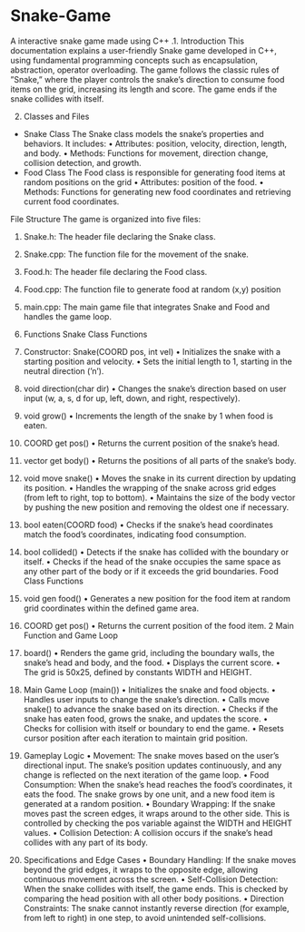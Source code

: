 # Snake-Game
A interactive snake game made using C++
.1. Introduction
  This documentation explains a user-friendly Snake game developed in C++,     using fundamental programming concepts such as encapsulation, abstraction,   operator overloading. The game follows the classic rules of ”Snake,” where   the player controls the snake’s direction to consume food items on the       grid, increasing its length and score. The game ends if the snake collides   with itself.

2. Classes and Files
  - Snake Class
    The Snake class models the snake’s properties and behaviors. It includes:
    • Attributes: position, velocity, direction, length, and body.
    • Methods: Functions for movement, direction change, collision                 detection, and growth.
  - Food Class
      The Food class is responsible for generating food items at random 
      positions on the grid
      • Attributes: position of the food.
      • Methods: Functions for generating new food coordinates and                   retrieving current food coordinates.

File Structure
  The game is organized into five files:
  1. Snake.h: The header file declaring the Snake class.
  2. Snake.cpp: The function file for the movement of the snake.
  3. Food.h: The header file declaring the Food class.
  4. Food.cpp: The function file to generate food at random (x,y) position
  5. main.cpp: The main game file that integrates Snake and Food and handles      the game loop.

3. Functions
Snake Class Functions
  1. Constructor: Snake(COORD pos, int vel)
  • Initializes the snake with a starting position and velocity.
  • Sets the initial length to 1, starting in the neutral direction (’n’).

  2. void direction(char dir)
  • Changes the snake’s direction based on user input (w, a, s, d for up, left, down, and right,
  respectively).

  3. void grow()
  • Increments the length of the snake by 1 when food is eaten.

  4. COORD get pos()
  • Returns the current position of the snake’s head.

  5. vector<COORD> get body()
  • Returns the positions of all parts of the snake’s body.

  7. void move snake()
  • Moves the snake in its current direction by updating its position.
  • Handles the wrapping of the snake across grid edges (from left to right, top to bottom).
  • Maintains the size of the body vector by pushing the new position and removing the oldest one if
  necessary.
  8. bool eaten(COORD food)
  • Checks if the snake’s head coordinates match the food’s coordinates, indicating food consumption.
  9. bool collided()
  • Detects if the snake has collided with the boundary or itself.
  • Checks if the head of the snake occupies the same space as any other part of the body or if it
  exceeds the grid boundaries.
Food Class Functions
1. void gen food()
• Generates a new position for the food item at random grid coordinates within the defined game
area.
2. COORD get pos()
• Returns the current position of the food item.
2
Main Function and Game Loop
1. board()
• Renders the game grid, including the boundary walls, the snake’s head and body, and the food.
• Displays the current score.
• The grid is 50x25, defined by constants WIDTH and HEIGHT.
2. Main Game Loop (main())
• Initializes the snake and food objects.
• Handles user inputs to change the snake’s direction.
• Calls move snake() to advance the snake based on its direction.
• Checks if the snake has eaten food, grows the snake, and updates the score.
• Checks for collision with itself or boundary to end the game.
• Resets cursor position after each iteration to maintain grid position.
4. Gameplay Logic
• Movement: The snake moves based on the user’s directional input. The snake’s position updates
continuously, and any change is reflected on the next iteration of the game loop.
• Food Consumption: When the snake’s head reaches the food’s coordinates, it eats the food. The snake
grows by one unit, and a new food item is generated at a random position.
• Boundary Wrapping: If the snake moves past the screen edges, it wraps around to the other side. This
is controlled by checking the pos variable against the WIDTH and HEIGHT values.
• Collision Detection: A collision occurs if the snake’s head collides with any part of its body.
5. Specifications and Edge Cases
• Boundary Handling: If the snake moves beyond the grid edges, it wraps to the opposite edge, allowing
continuous movement across the screen.
• Self-Collision Detection: When the snake collides with itself, the game ends. This is checked by
comparing the head position with all other body positions.
• Direction Constraints: The snake cannot instantly reverse direction (for example, from left to right)
in one step, to avoid unintended self-collisions.

